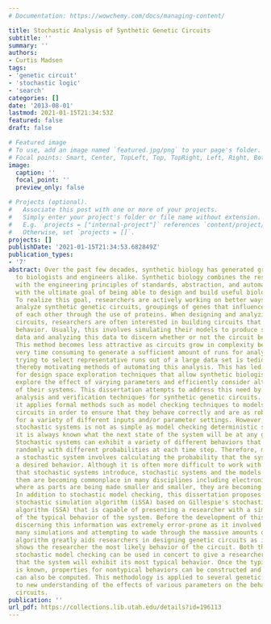 ```yaml
---
# Documentation: https://wowchemy.com/docs/managing-content/

title: Stochastic Analysis of Synthetic Genetic Circuits
subtitle: ''
summary: ''
authors:
- Curtis Madsen
tags:
- 'genetic circuit'
- 'stochastic logic'
- 'search'
categories: []
date: '2013-08-01'
lastmod: 2021-01-15T21:34:53Z
featured: false
draft: false

# Featured image
# To use, add an image named `featured.jpg/png` to your page's folder.
# Focal points: Smart, Center, TopLeft, Top, TopRight, Left, Right, BottomLeft, Bottom, BottomRight.
image:
  caption: ''
  focal_point: ''
  preview_only: false

# Projects (optional).
#   Associate this post with one or more of your projects.
#   Simply enter your project's folder or file name without extension.
#   E.g. `projects = ["internal-project"]` references `content/project/deep-learning/index.md`.
#   Otherwise, set `projects = []`.
projects: []
publishDate: '2021-01-15T21:34:53.682849Z'
publication_types:
- '7'
abstract: Over the past few decades, synthetic biology has generated great interest
  to biologists and engineers alike. Synthetic biology combines the research of biology
  with the engineering principles of standards, abstraction, and automated construction
  with the ultimate goal of being able to design and build useful biological systems.
  To realize this goal, researchers are actively working on better ways to model and
  analyze synthetic genetic circuits, groupings of genes that influence the expression
  of each other through the use of proteins. When designing and analyzing genetic
  circuits, researchers are often interested in building circuits that exhibit a particular
  behavior. Usually, this involves simulating their models to produce some time series
  data and analyzing this data to discern whether or not the circuit behaves appropriately.
  This method becomes less attractive as circuits grow in complexity because it becomes
  very time consuming to generate a sufficient amount of runs for analysis. In addition,
  trying to select representative runs out of a large data set is tedious and error-prone
  thereby motivating methods of automating this analysis. This has led to the need
  for design space exploration techniques that allow synthetic biologists to easily
  explore the effect of varying parameters and efficiently consider alternative designs
  of their systems. This dissertation attempts to address this need by proposing new
  analysis and verification techniques for synthetic genetic circuits. In particular,
  it applies formal methods such as model checking techniques to models of genetic
  circuits in order to ensure that they behave correctly and are as robust as possible
  for a variety of different inputs and/or parameter settings. However, model checking
  stochastic systems is not as simple as model checking deterministic systems where
  it is always known what the next state of the system will be at any given step.
  Stochastic systems can exhibit a variety of different behaviors that are chosen
  randomly with different probabilities at each time step. Therefore, model checking
  a stochastic system involves calculating the probability that the system will exhibit
  a desired behavior. Although it is often more difficult to work with the probabilities
  that stochastic systems introduce, stochastic systems and the models that represent
  them are becoming commonplace in many disciplines including electronic circuit design
  where as parts are being made smaller and smaller, they are becoming less reliable.
  In addition to stochastic model checking, this dissertation proposes a new incremental
  stochastic simulation algorithm (iSSA) based on Gillespie's stochastic simulation
  algorithm (SSA) that is capable of presenting a researcher with a simulation trace
  of the typical behavior of the system. Before the development of this algorithm,
  discerning this information was extremely error-prone as it involved performing
  many simulations and attempting to wade through the massive amounts of data. This
  algorithm greatly aids researchers in designing genetic circuits as it efficiently
  shows the researcher the most likely behavior of the circuit. Both the iSSA and
  stochastic model checking can be used in concert to give a researcher the likelihood
  that the system will exhibit its most typical behavior. Once the typical behavior
  is known, properties for nontypical behaviors can be constructed and their likelihoods
  can also be computed. This methodology is applied to several genetic circuits leading
  to new understanding of the effects of various parameters on the behavior of these
  circuits.
publication: ''
url_pdf: https://collections.lib.utah.edu/details?id=196113
---
```


